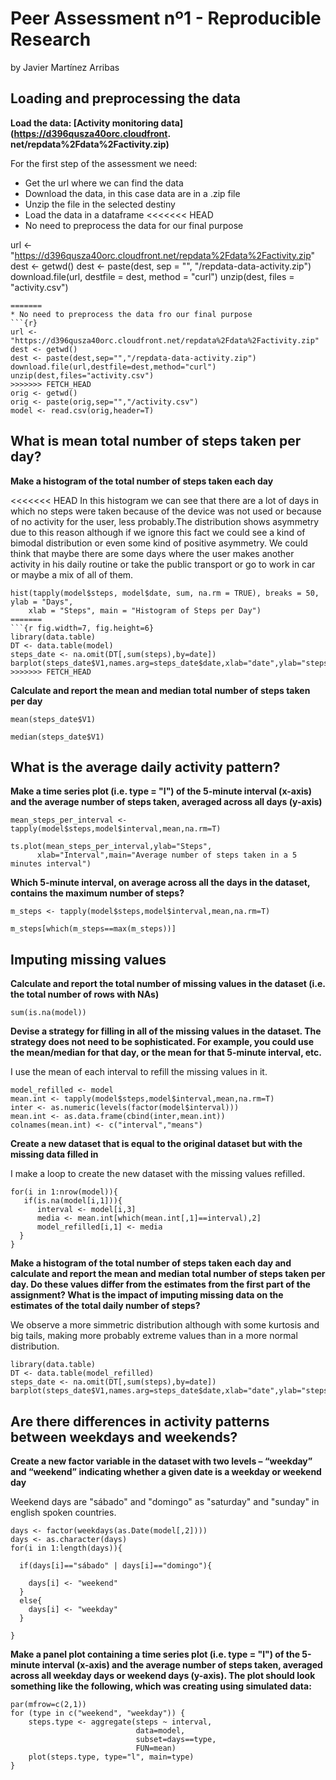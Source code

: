 Peer Assessment nº1 - Reproducible Research
========================================================
by Javier Martínez Arribas

## Loading and preprocessing the data

**Load the data: [Activity monitoring data](https://d396qusza40orc.cloudfront.
                                            net/repdata%2Fdata%2Factivity.zip)**

For the first step of the assessment we need:
* Get the url where we can find the data
* Download the data, in this case data are in a .zip file
* Unzip the file in the selected destiny
* Load the data in a dataframe
<<<<<<< HEAD
* No need to preprocess the data for our final purpose

url <- "https://d396qusza40orc.cloudfront.net/repdata%2Fdata%2Factivity.zip"
dest <- getwd()
dest <- paste(dest, sep = "", "/repdata-data-activity.zip")
download.file(url, destfile = dest, method = "curl")
unzip(dest, files = "activity.csv")


```{r}
=======
* No need to preprocess the data fro our final purpose
```{r}
url <- "https://d396qusza40orc.cloudfront.net/repdata%2Fdata%2Factivity.zip"
dest <- getwd()
dest <- paste(dest,sep="","/repdata-data-activity.zip")
download.file(url,destfile=dest,method="curl")
unzip(dest,files="activity.csv")
>>>>>>> FETCH_HEAD
orig <- getwd()
orig <- paste(orig,sep="","/activity.csv")
model <- read.csv(orig,header=T)
```


## What is mean total number of steps taken per day?


**Make a histogram of the total number of steps taken each day**
   
  
<<<<<<< HEAD
  In this histogram we can see that there are a lot of days in which no steps were
  taken because of the device was not used or because of no activity for the user, 
  less probably.The distribution shows asymmetry due to this reason although if
  we ignore this fact we could see a kind of bimodal distribution or even some kind 
  of positive asymmetry. We could think that maybe there are some days where 
  the user makes another activity in his daily routine or take 
  the public transport or go to work in car or maybe a mix of all of them. 
  

```{r}
hist(tapply(model$steps, model$date, sum, na.rm = TRUE), breaks = 50, ylab = "Days", 
    xlab = "Steps", main = "Histogram of Steps per Day")
=======
```{r fig.width=7, fig.height=6}
library(data.table)
DT <- data.table(model)
steps_date <- na.omit(DT[,sum(steps),by=date])
barplot(steps_date$V1,names.arg=steps_date$date,xlab="date",ylab="steps")
>>>>>>> FETCH_HEAD
```
  

**Calculate and report the mean and median total number of steps taken per day**
  
 
  
```{r}
mean(steps_date$V1)

median(steps_date$V1)
```


## What is the average daily activity pattern?


**Make a time series plot (i.e. type = "l") of the 5-minute interval (x-axis) 
and the average number of steps taken, averaged across all days (y-axis)**

  
```{r fig.width=7, fig.height=6}
mean_steps_per_interval <- tapply(model$steps,model$interval,mean,na.rm=T)

ts.plot(mean_steps_per_interval,ylab="Steps",
      xlab="Interval",main="Average number of steps taken in a 5 minutes interval")
```


**Which 5-minute interval, on average across all the days in the dataset, 
contains the maximum number of steps?**
  
  
```{r fig.width=7, fig.height=6}
m_steps <- tapply(model$steps,model$interval,mean,na.rm=T)

m_steps[which(m_steps==max(m_steps))]
```


## Imputing missing values


**Calculate and report the total number of missing values in the dataset 
(i.e. the total number of rows with NAs)**

 
```{r}
sum(is.na(model))

```


**Devise a strategy for filling in all of the missing values in the dataset. 
The strategy does not need to be sophisticated. For example, you could use 
the mean/median for that day, or the mean for that 5-minute interval, etc.**

  I use the mean of each interval to refill the missing values in it.
```{r}
model_refilled <- model
mean.int <- tapply(model$steps,model$interval,mean,na.rm=T)
inter <- as.numeric(levels(factor(model$interval)))
mean.int <- as.data.frame(cbind(inter,mean.int))
colnames(mean.int) <- c("interval","means")
```


**Create a new dataset that is equal to the original dataset but with the 
missing data filled in**
  
  I make a loop to create the new dataset with the missing values refilled.
```{r}
for(i in 1:nrow(model)){
   if(is.na(model[i,1])){
      interval <- model[i,3] 
      media <- mean.int[which(mean.int[,1]==interval),2]
      model_refilled[i,1] <- media 
  }
}  
````


**Make a histogram of the total number of steps taken each day and calculate 
and report the mean and median total number of steps taken per day. 
Do these values differ from the estimates from the first part of the assignment? 
What is the impact of imputing missing data on the estimates of the total 
daily number of steps?**

  We observe a more simmetric distribution although with some kurtosis and 
  big tails, making more probably extreme values than in a more normal distribution.
  
```{r fig.width=7, fig.height=6}
library(data.table)
DT <- data.table(model_refilled)
steps_date <- na.omit(DT[,sum(steps),by=date])
barplot(steps_date$V1,names.arg=steps_date$date,xlab="date",ylab="steps")
````


## Are there differences in activity patterns between weekdays and weekends?


**Create a new factor variable in the dataset with two levels – “weekday” 
and “weekend” indicating whether a given date is a weekday or weekend day**

  Weekend days are "sábado" and "domingo" as 
  "saturday" and "sunday" in english spoken countries.
  
```{r}
days <- factor(weekdays(as.Date(model[,2])))
days <- as.character(days)
for(i in 1:length(days)){
  
  if(days[i]=="sábado" | days[i]=="domingo"){
   
    days[i] <- "weekend"
  }
  else{
    days[i] <- "weekday"
  }
  
}
````


**Make a panel plot containing a time series plot (i.e. type = "l") of the 
5-minute interval (x-axis) and the average number of steps taken, averaged 
across all weekday days or weekend days (y-axis). The plot should look something
like the following, which was creating using simulated data:**

  
```{r fig.width=7, fig.height=6}
par(mfrow=c(2,1))
for (type in c("weekend", "weekday")) {
    steps.type <- aggregate(steps ~ interval,
                            data=model,
                            subset=days==type,
                            FUN=mean)
    plot(steps.type, type="l", main=type)
}

````

